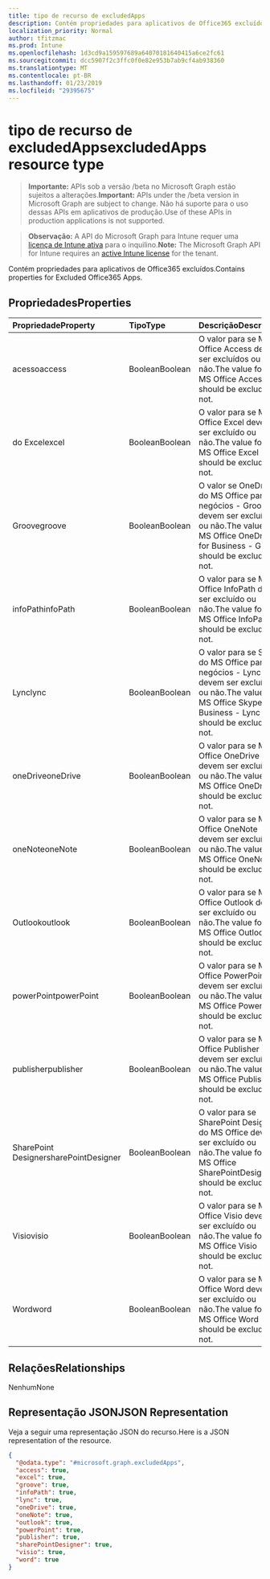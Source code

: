 ```yaml
---
title: tipo de recurso de excludedApps
description: Contém propriedades para aplicativos de Office365 excluídos.
localization_priority: Normal
author: tfitzmac
ms.prod: Intune
ms.openlocfilehash: 1d3cd9a159597689a64070181640415a6ce2fc61
ms.sourcegitcommit: dcc5907f2c3ffc0f0e82e953b7ab9cf4ab938360
ms.translationtype: MT
ms.contentlocale: pt-BR
ms.lasthandoff: 01/23/2019
ms.locfileid: "29395675"
---
```

# <a name="excludedapps-resource-type"></a><span data-ttu-id="04e45-103">tipo de recurso de excludedApps</span><span class="sxs-lookup"><span data-stu-id="04e45-103">excludedApps resource type</span></span>

> <span data-ttu-id="04e45-104">**Importante:** APIs sob a versão /beta no Microsoft Graph estão sujeitos a alterações.</span><span class="sxs-lookup"><span data-stu-id="04e45-104">**Important:** APIs under the /beta version in Microsoft Graph are subject to change.</span></span> <span data-ttu-id="04e45-105">Não há suporte para o uso dessas APIs em aplicativos de produção.</span><span class="sxs-lookup"><span data-stu-id="04e45-105">Use of these APIs in production applications is not supported.</span></span>

> <span data-ttu-id="04e45-106">**Observação:** A API do Microsoft Graph para Intune requer uma [licença de Intune ativa](https://go.microsoft.com/fwlink/?linkid=839381) para o inquilino.</span><span class="sxs-lookup"><span data-stu-id="04e45-106">**Note:** The Microsoft Graph API for Intune requires an [active Intune license](https://go.microsoft.com/fwlink/?linkid=839381) for the tenant.</span></span>

<span data-ttu-id="04e45-107">Contém propriedades para aplicativos de Office365 excluídos.</span><span class="sxs-lookup"><span data-stu-id="04e45-107">Contains properties for Excluded Office365 Apps.</span></span>

## <a name="properties"></a><span data-ttu-id="04e45-108">Propriedades</span><span class="sxs-lookup"><span data-stu-id="04e45-108">Properties</span></span>
|<span data-ttu-id="04e45-109">Propriedade</span><span class="sxs-lookup"><span data-stu-id="04e45-109">Property</span></span>|<span data-ttu-id="04e45-110">Tipo</span><span class="sxs-lookup"><span data-stu-id="04e45-110">Type</span></span>|<span data-ttu-id="04e45-111">Descrição</span><span class="sxs-lookup"><span data-stu-id="04e45-111">Description</span></span>|
|:---|:---|:---|
|<span data-ttu-id="04e45-112">acesso</span><span class="sxs-lookup"><span data-stu-id="04e45-112">access</span></span>|<span data-ttu-id="04e45-113">Boolean</span><span class="sxs-lookup"><span data-stu-id="04e45-113">Boolean</span></span>|<span data-ttu-id="04e45-114">O valor para se MS Office Access devem ser excluídos ou não.</span><span class="sxs-lookup"><span data-stu-id="04e45-114">The value for if MS Office Access should be excluded or not.</span></span>|
|<span data-ttu-id="04e45-115">do Excel</span><span class="sxs-lookup"><span data-stu-id="04e45-115">excel</span></span>|<span data-ttu-id="04e45-116">Boolean</span><span class="sxs-lookup"><span data-stu-id="04e45-116">Boolean</span></span>|<span data-ttu-id="04e45-117">O valor para se MS Office Excel devem ser excluído ou não.</span><span class="sxs-lookup"><span data-stu-id="04e45-117">The value for if MS Office Excel should be excluded or not.</span></span>|
|<span data-ttu-id="04e45-118">Groove</span><span class="sxs-lookup"><span data-stu-id="04e45-118">groove</span></span>|<span data-ttu-id="04e45-119">Boolean</span><span class="sxs-lookup"><span data-stu-id="04e45-119">Boolean</span></span>|<span data-ttu-id="04e45-120">O valor se OneDrive do MS Office para negócios - Groove devem ser excluído ou não.</span><span class="sxs-lookup"><span data-stu-id="04e45-120">The value for if MS Office OneDrive for Business - Groove should be excluded or not.</span></span>|
|<span data-ttu-id="04e45-121">infoPath</span><span class="sxs-lookup"><span data-stu-id="04e45-121">infoPath</span></span>|<span data-ttu-id="04e45-122">Boolean</span><span class="sxs-lookup"><span data-stu-id="04e45-122">Boolean</span></span>|<span data-ttu-id="04e45-123">O valor para se MS Office InfoPath devem ser excluído ou não.</span><span class="sxs-lookup"><span data-stu-id="04e45-123">The value for if MS Office InfoPath should be excluded or not.</span></span>|
|<span data-ttu-id="04e45-124">Lync</span><span class="sxs-lookup"><span data-stu-id="04e45-124">lync</span></span>|<span data-ttu-id="04e45-125">Boolean</span><span class="sxs-lookup"><span data-stu-id="04e45-125">Boolean</span></span>|<span data-ttu-id="04e45-126">O valor para se Skype do MS Office para negócios - Lync devem ser excluído ou não.</span><span class="sxs-lookup"><span data-stu-id="04e45-126">The value for if MS Office Skype for Business - Lync should be excluded or not.</span></span>|
|<span data-ttu-id="04e45-127">oneDrive</span><span class="sxs-lookup"><span data-stu-id="04e45-127">oneDrive</span></span>|<span data-ttu-id="04e45-128">Boolean</span><span class="sxs-lookup"><span data-stu-id="04e45-128">Boolean</span></span>|<span data-ttu-id="04e45-129">O valor para se MS Office OneDrive devem ser excluído ou não.</span><span class="sxs-lookup"><span data-stu-id="04e45-129">The value for if MS Office OneDrive should be excluded or not.</span></span>|
|<span data-ttu-id="04e45-130">oneNote</span><span class="sxs-lookup"><span data-stu-id="04e45-130">oneNote</span></span>|<span data-ttu-id="04e45-131">Boolean</span><span class="sxs-lookup"><span data-stu-id="04e45-131">Boolean</span></span>|<span data-ttu-id="04e45-132">O valor para se MS Office OneNote devem ser excluído ou não.</span><span class="sxs-lookup"><span data-stu-id="04e45-132">The value for if MS Office OneNote should be excluded or not.</span></span>|
|<span data-ttu-id="04e45-133">Outlook</span><span class="sxs-lookup"><span data-stu-id="04e45-133">outlook</span></span>|<span data-ttu-id="04e45-134">Boolean</span><span class="sxs-lookup"><span data-stu-id="04e45-134">Boolean</span></span>|<span data-ttu-id="04e45-135">O valor para se MS Office Outlook devem ser excluído ou não.</span><span class="sxs-lookup"><span data-stu-id="04e45-135">The value for if MS Office Outlook should be excluded or not.</span></span>|
|<span data-ttu-id="04e45-136">powerPoint</span><span class="sxs-lookup"><span data-stu-id="04e45-136">powerPoint</span></span>|<span data-ttu-id="04e45-137">Boolean</span><span class="sxs-lookup"><span data-stu-id="04e45-137">Boolean</span></span>|<span data-ttu-id="04e45-138">O valor para se MS Office PowerPoint devem ser excluído ou não.</span><span class="sxs-lookup"><span data-stu-id="04e45-138">The value for if MS Office PowerPoint should be excluded or not.</span></span>|
|<span data-ttu-id="04e45-139">publisher</span><span class="sxs-lookup"><span data-stu-id="04e45-139">publisher</span></span>|<span data-ttu-id="04e45-140">Boolean</span><span class="sxs-lookup"><span data-stu-id="04e45-140">Boolean</span></span>|<span data-ttu-id="04e45-141">O valor para se MS Office Publisher devem ser excluído ou não.</span><span class="sxs-lookup"><span data-stu-id="04e45-141">The value for if MS Office Publisher should be excluded or not.</span></span>|
|<span data-ttu-id="04e45-142">SharePoint Designer</span><span class="sxs-lookup"><span data-stu-id="04e45-142">sharePointDesigner</span></span>|<span data-ttu-id="04e45-143">Boolean</span><span class="sxs-lookup"><span data-stu-id="04e45-143">Boolean</span></span>|<span data-ttu-id="04e45-144">O valor para se SharePoint Designer do MS Office devem ser excluído ou não.</span><span class="sxs-lookup"><span data-stu-id="04e45-144">The value for if MS Office SharePointDesigner should be excluded or not.</span></span>|
|<span data-ttu-id="04e45-145">Visio</span><span class="sxs-lookup"><span data-stu-id="04e45-145">visio</span></span>|<span data-ttu-id="04e45-146">Boolean</span><span class="sxs-lookup"><span data-stu-id="04e45-146">Boolean</span></span>|<span data-ttu-id="04e45-147">O valor para se MS Office Visio devem ser excluído ou não.</span><span class="sxs-lookup"><span data-stu-id="04e45-147">The value for if MS Office Visio should be excluded or not.</span></span>|
|<span data-ttu-id="04e45-148">Word</span><span class="sxs-lookup"><span data-stu-id="04e45-148">word</span></span>|<span data-ttu-id="04e45-149">Boolean</span><span class="sxs-lookup"><span data-stu-id="04e45-149">Boolean</span></span>|<span data-ttu-id="04e45-150">O valor para se MS Office Word devem ser excluído ou não.</span><span class="sxs-lookup"><span data-stu-id="04e45-150">The value for if MS Office Word should be excluded or not.</span></span>|

## <a name="relationships"></a><span data-ttu-id="04e45-151">Relações</span><span class="sxs-lookup"><span data-stu-id="04e45-151">Relationships</span></span>
<span data-ttu-id="04e45-152">Nenhum</span><span class="sxs-lookup"><span data-stu-id="04e45-152">None</span></span>

## <a name="json-representation"></a><span data-ttu-id="04e45-153">Representação JSON</span><span class="sxs-lookup"><span data-stu-id="04e45-153">JSON Representation</span></span>
<span data-ttu-id="04e45-154">Veja a seguir uma representação JSON do recurso.</span><span class="sxs-lookup"><span data-stu-id="04e45-154">Here is a JSON representation of the resource.</span></span>
<!-- {
  "blockType": "resource",
  "@odata.type": "microsoft.graph.excludedApps"
}
-->
``` json
{
  "@odata.type": "#microsoft.graph.excludedApps",
  "access": true,
  "excel": true,
  "groove": true,
  "infoPath": true,
  "lync": true,
  "oneDrive": true,
  "oneNote": true,
  "outlook": true,
  "powerPoint": true,
  "publisher": true,
  "sharePointDesigner": true,
  "visio": true,
  "word": true
}
```




